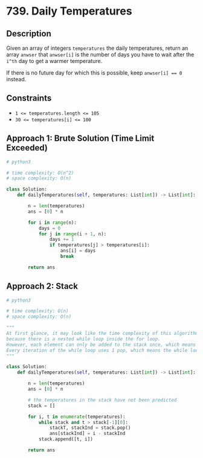 # 739. Daily Temperatures

## Description

Given an array of integers `temperatures` the daily temperatures, return an array `anwser` that `anwser[i]` is the number of days you have to wait after the `i^th` day to get a warmer temperature.

If there is no future day for which this is possible, keep `anwser[i] == 0` instead.

## Constraints

- `1 <= temperatures.length <= 105`
- `30 <= temperatures[i] <= 100`

## Approach 1: Brute Solution (Time Limit Exceeded)

```python
# python3

# time complexity: O(n^2)
# space complexity: O(n)

class Solution:
    def dailyTemperatures(self, temperatures: List[int]) -> List[int]:

        n = len(temperatures)
        ans = [0] * n

        for i in range(n):
            days = 0
            for j in range(i + 1, n):
                days += 1
                if temperatures[j] > temperatures[i]:
                    ans[i] = days
                    break

        return ans
```

## Approach 2: Stack

```python
# python3

# time complexity: O(n)
# space complexity: O(n)

"""
At first glance, it may look like the time complexity of this algorithm should be O(N^2),
because there is a nested while loop inside the for loop.
However, each element can only be added to the stack once, which means the stack is limited to N pops.
Every iteration of the while loop uses 1 pop, which means the while loop will not iterate more than NNN times in total, across all iterations of the for loop.
"""

class Solution:
    def dailyTemperatures(self, temperatures: List[int]) -> List[int]:

        n = len(temperatures)
        ans = [0] * n

        # the temperatures in the stack have not been predicted
        stack = []

        for i, t in enumerate(temperatures):
            while stack and t > stack[-1][0]:
                stackT, stackInd = stack.pop()
                ans[stackInd] = i - stackInd
            stack.append([t, i])

        return ans
```